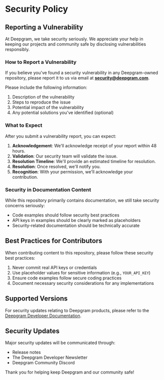 # Security Policy

## Reporting a Vulnerability

At Deepgram, we take security seriously. We appreciate your help in keeping our projects and community safe by disclosing vulnerabilities responsibly.

### How to Report a Vulnerability

If you believe you've found a security vulnerability in any Deepgram-owned repository, please report it to us via email at **security@deepgram.com**.

Please include the following information:

1. Description of the vulnerability
2. Steps to reproduce the issue
3. Potential impact of the vulnerability
4. Any potential solutions you've identified (optional)

### What to Expect

After you submit a vulnerability report, you can expect:

1. **Acknowledgement**: We'll acknowledge receipt of your report within 48 hours.
2. **Validation**: Our security team will validate the issue.
3. **Resolution Timeline**: We'll provide an estimated timeline for resolution.
4. **Resolution**: Once resolved, we'll notify you.
5. **Recognition**: With your permission, we'll acknowledge your contribution.

### Security in Documentation Content

While this repository primarily contains documentation, we still take security concerns seriously:

- Code examples should follow security best practices
- API keys in examples should be clearly marked as placeholders
- Security-related documentation should be technically accurate

## Best Practices for Contributors

When contributing content to this repository, please follow these security best practices:

1. Never commit real API keys or credentials
2. Use placeholder values for sensitive information (e.g., `YOUR_API_KEY`)
3. Ensure code examples follow secure coding practices
4. Document necessary security considerations for any implementations

## Supported Versions

For security updates relating to Deepgram products, please refer to the [Deepgram Developer Documentation](https://developers.deepgram.com).

## Security Updates

Major security updates will be communicated through:

- Release notes
- The Deepgram Developer Newsletter
- Deepgram Community Discord

Thank you for helping keep Deepgram and our community safe! 